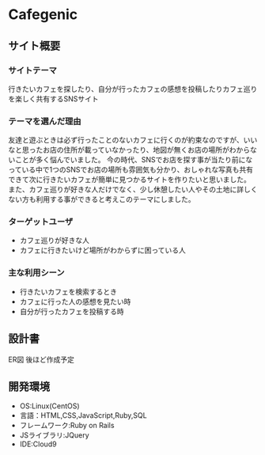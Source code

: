 # Cafegenic

## サイト概要

### サイトテーマ
行きたいカフェを探したり、自分が行ったカフェの感想を投稿したりカフェ巡りを楽しく共有するSNSサイト

### テーマを選んだ理由
 友達と遊ぶときは必ず行ったことのないカフェに行くのが約束なのですが、いいなと思ったお店の住所が載っていなかったり、地図が無くお店の場所がわからないことが多く悩んでいました。
 今の時代、SNSでお店を探す事が当たり前になっている中で1つのSNSでお店の場所も雰囲気も分かり、おしゃれな写真も共有できて次に行きたいカフェが簡単に見つかるサイトを作りたいと思いました。
 また、カフェ巡りが好きな人だけでなく、少し休憩したい人やその土地に詳しくない方も利用する事ができると考えこのテーマにしました。

### ターゲットユーザ
- カフェ巡りが好きな人
- カフェに行きたいけど場所がわからずに困っている人

### 主な利用シーン
- 行きたいカフェを検索するとき
- カフェに行った人の感想を見たい時
- 自分が行ったカフェを投稿する時

## 設計書
ER図
後ほど作成予定

## 開発環境
- OS:Linux(CentOS)
- 言語：HTML,CSS,JavaScript,Ruby,SQL
- フレームワーク:Ruby on Rails
- JSライブラリ:JQuery
- IDE:Cloud9

